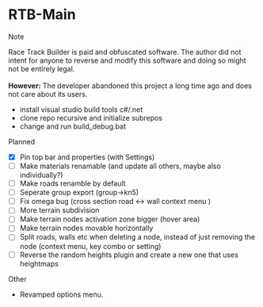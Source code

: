 # RTB-Main

> [!NOTE]  
> Race Track Builder is paid and obfuscated software. The author did not intent for anyone to reverse and modify this software and doing so might not be entirely legal. </br></br>**However:** The developer abandoned this project a long time ago and does not care about its users.


* install visual studio build tools c#/.net 
* clone repo recursive and initialize subrepos
* change and run build_debug.bat

Planned
- [x] Pin top bar and properties (with Settings)
- [ ] Make materials renamable (and update all others, maybe also individually?)
- [ ] Make roads renamble by default
- [ ] Seperate group export (group->kn5)
- [ ] Fix omega bug (cross section road <-> wall context menu )
- [ ] More terrain subdivision
- [ ] Make terrain nodes activation zone bigger (hover area)
- [ ] Make terrain nodes movable horizontally
- [ ] Split roads, walls etc when deleting a node, instead of just removing the node (context menu, key combo or setting)
- [ ] Reverse the random heights plugin and create a new one that uses heightmaps

Other
- Revamped options menu.
